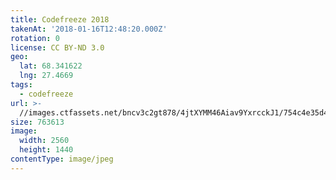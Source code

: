 ```yaml
---
title: Codefreeze 2018
takenAt: '2018-01-16T12:48:20.000Z'
rotation: 0
license: CC BY-ND 3.0
geo:
  lat: 68.341622
  lng: 27.4669
tags:
  - codefreeze
url: >-
  //images.ctfassets.net/bncv3c2gt878/4jtXYMM46Aiav9YxrcckJ1/754c4e35d41b58a4dca9c80adb41d63a/codefreeze-2018_28023254069_o
size: 763613
image:
  width: 2560
  height: 1440
contentType: image/jpeg
---
```


